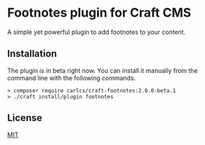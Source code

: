 # Footnotes plugin for Craft CMS

A simple yet powerful plugin to add footnotes to your content.

## Installation

The plugin is in beta right now. You can install it manually from the command line with the following commands.

```
> composer require carlcs/craft-footnotes:2.0.0-beta.1
> ./craft install/plugin footnotes
```

## License

[MIT](LICENSE.md)
